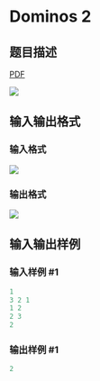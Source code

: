 # Dominos 2

## 题目描述

[problemUrl]: https://uva.onlinejudge.org/index.php?option=com_onlinejudge&Itemid=8&category=27&page=show_problem&problem=2513

[PDF](https://uva.onlinejudge.org/external/115/p11518.pdf)

![](https://cdn.luogu.com.cn/upload/vjudge_pic/UVA11518/7f28ab761227ecc0796512e3a227ad6b7d28229e.png)

## 输入输出格式

### 输入格式

![](https://cdn.luogu.com.cn/upload/vjudge_pic/UVA11518/358c7d33d629af402b53bf37fed925488939a6c1.png)

### 输出格式

![](https://cdn.luogu.com.cn/upload/vjudge_pic/UVA11518/66db10874dbf273f4e15346e2df8aeb00eddd6c8.png)

## 输入输出样例

### 输入样例 #1

```cpp
1
3 2 1
1 2
2 3
2
```


### 输出样例 #1

```cpp
2
```


